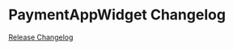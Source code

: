 # PaymentAppWidget Changelog

[Release Changelog](https://github.com/spryker-shop/payment-app-widget/releases)
